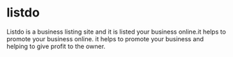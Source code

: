 # listdo
Listdo is a business listing site and it is listed your business online.it helps to promote your business online. it helps to promote your business and helping to give profit to the owner. 
